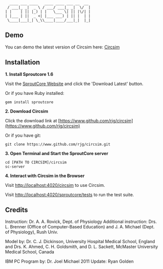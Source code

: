       ____ ___ ____   ____ ____ ___ __  __ 
     / ___|_ _|  _ \ / ___/ ___|_ _|  \/  |
    | |    | || |_) | |   \___ \| || |\/| |
    | |___ | ||  _ <| |___ ___) | || |  | |
     \____|___|_| \_\\____|____/___|_|  |_|

Demo
------------

You can demo the latest version of Circsim here: [Circsim](http://rjg.github.com/circsim)
     
Installation
------------

**1. Install Sproutcore 1.6** 

Visit the [SproutCore Website](http://www.sproutcore.com) and click the 'Download Latest' button.

Or if you have Ruby installed:

    gem install sproutcore
     
**2. Download Circsim**

Click the download link at [https://www.github.com/rjg/circsim](https://www.github.com/rjg/circsim)

Or if you have git: 

    git clone https://www.github.com/rjg/circsim.git

**3. Open Terminal and Start the SproutCore server**

    cd [PATH TO CIRCSIM]/circsim
    sc-server
    
**4. Interact with Circsim in the Browser**

Visit [http://localhost:4020/circsim](http://localhost:4020/circsim) to use Circsim.

Visit [http://localhost:4020/sproutcore/tests](http://localhost:4020/sproutcore/tests) to run the test suite.



Credits
-------

Instruction: Dr. A. A. Rovick, Dept. of Physiology
Additional instruction: Drs. L. Brenner (Office of Computer-Based
Education) and J. A. Michael (Dept. of Physiology), Rush Univ.

Model by: Dr. C. J. Dickinson, University Hospital Medical School, England and Drs. K. Ahmed, C. H. Goldsmith, and D. L. Sackett, McMaster University Medical School, Canada 

IBM PC Program by: Dr. Joel Michael
2011 Update: Ryan Golden
